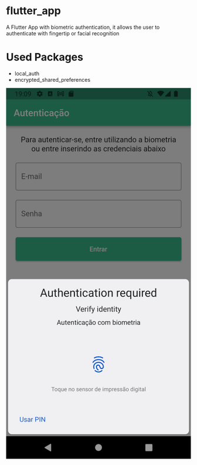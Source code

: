 # flutter_app

A Flutter App with biometric authentication, it allows the user to authenticate with fingertip or facial recognition

# Used Packages

- local_auth
- encrypted_shared_preferences

<img src="biometric.png" />
